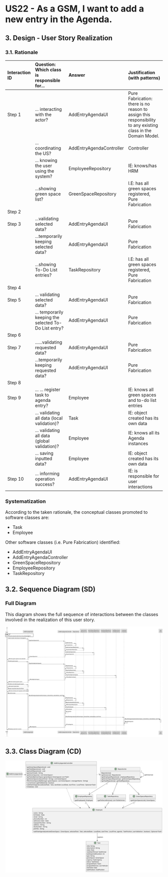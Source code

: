 # US22 - As a GSM, I want to add a new entry in the Agenda.

## 3. Design - User Story Realization 

### 3.1. Rationale


| Interaction ID | Question: Which class is responsible for...             | Answer                   | Justification (with patterns)                                                                                 |
|:---------------|:--------------------------------------------------------|:-------------------------|:--------------------------------------------------------------------------------------------------------------|
| Step 1  		     | 	... interacting with the actor?                        | AddEntryAgendaUI         | Pure Fabrication: there is no reason to assign this responsibility to any existing class in the Domain Model. |
| 			  		        | 	... coordinating the US?                               | AddEntryAgendaController | Controller                                                                                                    |
| 			  		        | ... knowing the user using the system?                  | EmployeeRepository       | IE: knows/has HRM                                                                                             |
|                | 	...showing green space list?                           | GreenSpaceRepository     | I.E: has all green spaces registered, Pure Fabrication                                                        |
| Step 2  		     | 							                                                 |                          |                                                                                                               |
| Step 3	        | 	...validating selected data?                           | AddEntryAgendaUI         | Pure Fabrication                                                                                              |
| 		             | 	...temporarily keeping selected data?                  | AddEntryAgendaUI         | Pure Fabrication                                                                                              |
|                | 	...showing To-Do List entries?                         | TaskRepository           | I.E: has all green spaces registered, Pure Fabrication                                                        |
| Step 4  		     | 	                                                       |                          |                                                                                                               |
| Step 5 	       | 	... validating selected data?                          | AddEntryAgendaUI         | Pure Fabrication                                                                                              |
| 		             | 	... temporarily keeping the selected To-Do List entry? | AddEntryAgendaUI         | Pure Fabrication                                                                                              |              
| Step 6  		     | 							                                                 |                          |                                                                                                               |              
| Step 7         | 	......validating requested data?                       | AddEntryAgendaUI         | Pure Fabrication                                                                                              |
|                | 	...temporarily keeping requested data?                 | AddEntryAgendaUI         | Pure Fabrication                                                                                              |
| Step 8  		     | 							                                                 |                          |                                                                                                               |              
| Step 9 	       | 	... ... register task to agenda entry?                 | Employee                 | IE: knows all green spaces and to-do list entries                                                             |
| 		             | 	... validating all data (local validation)?            | Task                     | IE: object created has its own data                                                                           |
| 		             | 	... validating all data (global validation)?           | Employee                 | 	IE: knows all its Agenda instances                                                                           |
| 		             | 	... saving inputted data?                              | Employee                 | IE: object created has its own data                                                                           |
| Step 10  		    | 	... informing operation success?                       | AddEntryAgendaUI         | IE: is responsible for user interactions                                                                      | 

### Systematization ##

According to the taken rationale, the conceptual classes promoted to software classes are: 

* Task
* Employee

Other software classes (i.e. Pure Fabrication) identified: 

* AddEntryAgendaUI  
* AddEntryAgendaController
* GreenSpaceRepository
* EmployeeRepository
* TaskRepository

## 3.2. Sequence Diagram (SD)

### Full Diagram

This diagram shows the full sequence of interactions between the classes involved in the realization of this user story.

![Sequence Diagram - Full](svg/us22-sequence-diagram-full.svg)

## 3.3. Class Diagram (CD)

![Class Diagram](svg/us22-class-diagram.svg)
